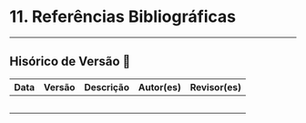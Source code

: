# 11. **Referências Bibliográficas**
---

## **Hisórico de Versão** 🔄

| Data       | Versão | Descrição                                         | Autor(es)        | Revisor(es)     |
|------------|--------|---------------------------------------------------|------------------|-----------------|
|            |        |                                                   |                  |                 |
|            |        |                                                   |                  |                 |
|            |        |                                                   |                  |                 |
|            |        |                                                   |                  |                 |
|            |        |                                                   |                  |                 |

